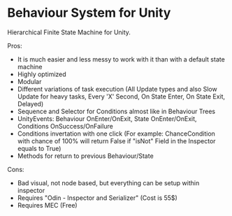 # Behaviour System for Unity
Hierarchical Finite State Machine for Unity.

Pros:
- It is much easier and less messy to work with it than with a default state machine
- Highly optimized
- Modular
- Different variations of task execution (All Update types and also Slow Update for heavy tasks, Every 'X' Second, On State Enter, On State Exit, Delayed)
- Sequence and Selector for Conditions almost like in Behaviour Trees
- UnityEvents: Behaviour OnEnter/OnExit, State OnEnter/OnExit, Conditions OnSuccess/OnFailure
- Conditions invertation with one click (For example: ChanceCondition with chance of 100% will return False if "isNot" Field in the Inspector equals to True)
- Methods for return to previous Behaviour/State

Cons:
- Bad visual, not node based, but everything can be setup within inspector
- Requires "Odin - Inspector and Serializer" (Cost is 55$)
- Requires MEC (Free)
